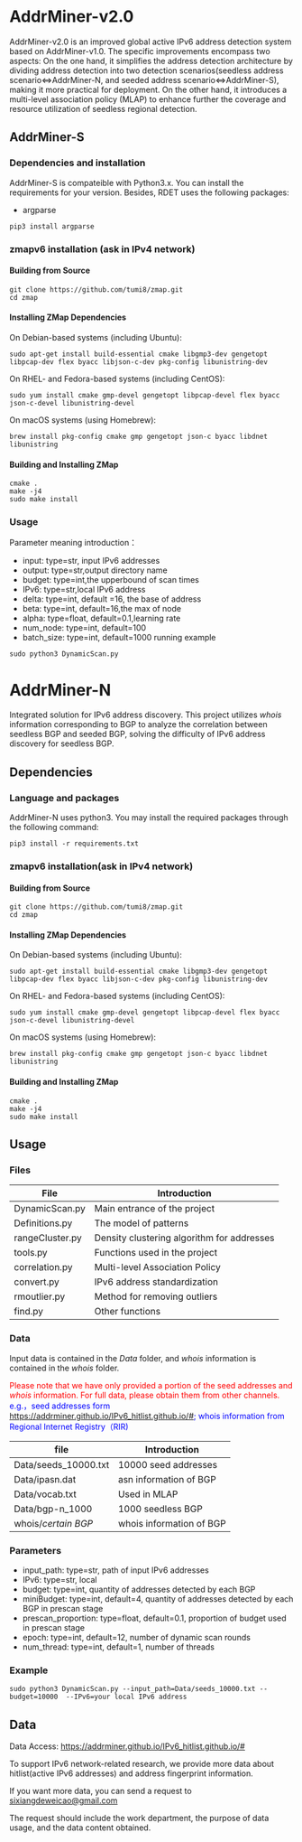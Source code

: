 # AddrMiner-v2.0
AddrMiner-v2.0 is an improved global active IPv6 address detection system based on AddrMiner-v1.0. The specific improvements encompass two aspects: On the one hand, it simplifies the address detection architecture by dividing address detection into two detection scenarios(seedless address scenario<=>AddrMiner-N, and seeded address scenario<=>AddrMiner-S), making it more practical for deployment. On the other hand, it introduces a multi-level association policy (MLAP) to enhance further the coverage and resource utilization of seedless regional detection.




## AddrMiner-S
### Dependencies and installation
AddrMiner-S is compateible with Python3.x. You can install the requirements for your version. Besides, RDET uses the following packages:
 
* argparse
```
pip3 install argparse
```

### zmapv6 installation (ask in IPv4 network)

####  Building from Source

```
git clone https://github.com/tumi8/zmap.git
cd zmap
```
#### Installing ZMap Dependencies

On Debian-based systems (including Ubuntu):
```
sudo apt-get install build-essential cmake libgmp3-dev gengetopt libpcap-dev flex byacc libjson-c-dev pkg-config libunistring-dev
```

On RHEL- and Fedora-based systems (including CentOS):
```
sudo yum install cmake gmp-devel gengetopt libpcap-devel flex byacc json-c-devel libunistring-devel
```

On macOS systems (using Homebrew):
```
brew install pkg-config cmake gmp gengetopt json-c byacc libdnet libunistring
```

#### Building and Installing ZMap

```
cmake .
make -j4
sudo make install
```

### Usage
Parameter meaning introduction：
* input:  type=str, input IPv6 addresses
* output: type=str,output directory name
* budget: type=int,the upperbound of scan times
* IPv6:   type=str,local IPv6 address
* delta:  type=int, default =16, the base of address
* beta:   type=int, default=16,the max of node
* alpha:  type=float, default=0.1,learning rate
* num_node: type=int, default=100
* batch_size: type=int, default=1000
running example
```
sudo python3 DynamicScan.py
```





# AddrMiner-N

Integrated solution for IPv6 address discovery. This project utilizes *whois* information corresponding to BGP to analyze the correlation between seedless BGP and seeded BGP, solving the difficulty of IPv6 address discovery for seedless BGP.

## Dependencies

### Language and packages

AddrMiner-N uses python3. You may install the required packages through the following command:

```
pip3 install -r requirements.txt
```

### zmapv6 installation(ask in IPv4 network)

#### Building from Source

```
git clone https://github.com/tumi8/zmap.git
cd zmap
```

#### Installing ZMap Dependencies

On Debian-based systems (including Ubuntu):

```
sudo apt-get install build-essential cmake libgmp3-dev gengetopt libpcap-dev flex byacc libjson-c-dev pkg-config libunistring-dev
```

On RHEL- and Fedora-based systems (including CentOS):

```
sudo yum install cmake gmp-devel gengetopt libpcap-devel flex byacc json-c-devel libunistring-devel
```

On macOS systems (using Homebrew):

```
brew install pkg-config cmake gmp gengetopt json-c byacc libdnet libunistring
```

#### Building and Installing ZMap

```
cmake .
make -j4
sudo make install
```

## Usage

### Files

| File            | Introduction                               |
| --------------- | ------------------------------------------ |
| DynamicScan.py  | Main entrance of the project               |
| Definitions.py  | The model of patterns                      |
| rangeCluster.py | Density clustering algorithm for addresses |
| tools.py        | Functions used in the project              |
| correlation.py  | Multi-level Association Policy             |
| convert.py      | IPv6 address standardization               |
| rmoutlier.py    | Method for removing outliers               |
| find.py         | Other functions                            |

### Data

Input data is contained in the *Data* folder, and *whois* information is contained in the *whois* folder.

<font color="red">Please note that we have only provided a portion of the seed addresses and *whois* information. For full data, please obtain them from other channels.</font>
<font color="blue">
 e.g.，seed addresses form https://addrminer.github.io/IPv6_hitlist.github.io/#; whois information from Regional Internet Registry（RIR)
 </font>


| file                 | Introduction             |
| -------------------- | ------------------------ |
| Data/seeds_10000.txt | 10000 seed addresses     |
| Data/ipasn.dat       | asn information of BGP   |
| Data/vocab.txt       | Used in MLAP             |
| Data/bgp-n_1000      | 1000 seedless BGP        |
| whois/*certain BGP*  | whois information of BGP |

### **Parameters**

- input_path: type=str, path of input IPv6 addresses
- IPv6: type=str, local 
- budget: type=int, quantity of addresses detected by each BGP
- miniBudget: type=int, default=4, quantity of addresses detected by each BGP in prescan stage
- prescan_proportion: type=float, default=0.1, proportion of budget used in prescan stage
- epoch: type=int, default=12, number of dynamic scan rounds
- num_thread: type=int, default=1, number of threads

### Example

```
sudo python3 DynamicScan.py --input_path=Data/seeds_10000.txt --budget=10000  --IPv6=your local IPv6 address
```


## Data
Data Access: https://addrminer.github.io/IPv6_hitlist.github.io/#

To support IPv6 network-related research, we provide more data about hitlist(active IPv6 addresses) and address fingerprint information.

If you want more data, you can send a request to sixiangdeweicao@gmail.com

The request should include the work department, the purpose of data usage, and the data content obtained.





